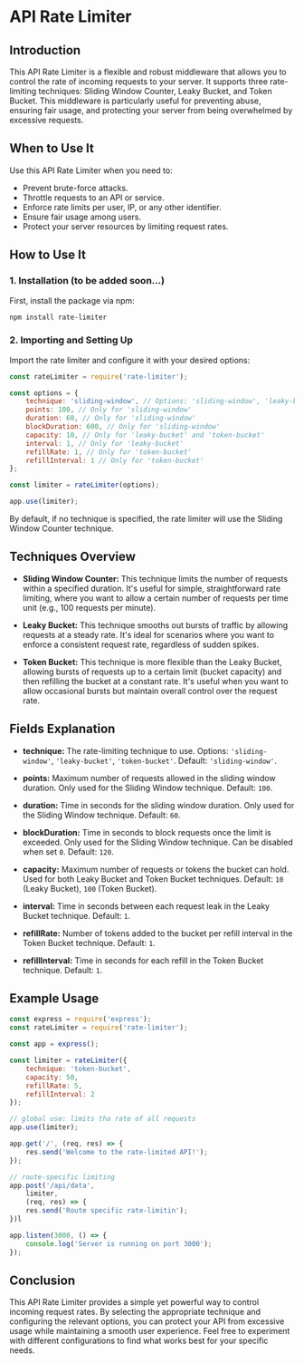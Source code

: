 
# API Rate Limiter

## Introduction

This API Rate Limiter is a flexible and robust middleware that allows you to control the rate of incoming requests to your server. It supports three rate-limiting techniques: Sliding Window Counter, Leaky Bucket, and Token Bucket. This middleware is particularly useful for preventing abuse, ensuring fair usage, and protecting your server from being overwhelmed by excessive requests.

## When to Use It

Use this API Rate Limiter when you need to:

- Prevent brute-force attacks.
- Throttle requests to an API or service.
- Enforce rate limits per user, IP, or any other identifier.
- Ensure fair usage among users.
- Protect your server resources by limiting request rates.

## How to Use It

### 1. Installation (to be added soon...)

First, install the package via npm: 

```bash
npm install rate-limiter
```

### 2. Importing and Setting Up

Import the rate limiter and configure it with your desired options:

```javascript
const rateLimiter = require('rate-limiter');

const options = {
    technique: 'sliding-window', // Options: 'sliding-window', 'leaky-bucket', 'token-bucket'
    points: 100, // Only for 'sliding-window'
    duration: 60, // Only for 'sliding-window'
    blockDuration: 600, // Only for 'sliding-window'
    capacity: 10, // Only for 'leaky-bucket' and 'token-bucket'
    interval: 1, // Only for 'leaky-bucket'
    refillRate: 1, // Only for 'token-bucket'
    refillInterval: 1 // Only for 'token-bucket'
};

const limiter = rateLimiter(options);

app.use(limiter);
```

By default, if no technique is specified, the rate limiter will use the Sliding Window Counter technique.

## Techniques Overview

- **Sliding Window Counter:** This technique limits the number of requests within a specified duration. It's useful for simple, straightforward rate limiting, where you want to allow a certain number of requests per time unit (e.g., 100 requests per minute).

- **Leaky Bucket:** This technique smooths out bursts of traffic by allowing requests at a steady rate. It's ideal for scenarios where you want to enforce a consistent request rate, regardless of sudden spikes.

- **Token Bucket:** This technique is more flexible than the Leaky Bucket, allowing bursts of requests up to a certain limit (bucket capacity) and then refilling the bucket at a constant rate. It's useful when you want to allow occasional bursts but maintain overall control over the request rate.

## Fields Explanation

- **technique:** The rate-limiting technique to use. Options: `'sliding-window'`, `'leaky-bucket'`, `'token-bucket'`. Default: `'sliding-window'`.
  
- **points:** Maximum number of requests allowed in the sliding window duration. Only used for the Sliding Window technique. Default: `100`.
  
- **duration:** Time in seconds for the sliding window duration. Only used for the Sliding Window technique. Default: `60`.
  
- **blockDuration:** Time in seconds to block requests once the limit is exceeded. Only used for the Sliding Window technique. Can be disabled when set `0`. Default: `120`.
  
- **capacity:** Maximum number of requests or tokens the bucket can hold. Used for both Leaky Bucket and Token Bucket techniques. Default: `10` (Leaky Bucket), `100` (Token Bucket).
  
- **interval:** Time in seconds between each request leak in the Leaky Bucket technique. Default: `1`.
  
- **refillRate:** Number of tokens added to the bucket per refill interval in the Token Bucket technique. Default: `1`.
  
- **refillInterval:** Time in seconds for each refill in the Token Bucket technique. Default: `1`.

## Example Usage

```javascript
const express = require('express');
const rateLimiter = require('rate-limiter');

const app = express();

const limiter = rateLimiter({
    technique: 'token-bucket',
    capacity: 50,
    refillRate: 5,
    refillInterval: 2
});

// global use: limits tha rate of all requests
app.use(limiter);

app.get('/', (req, res) => {
    res.send('Welcome to the rate-limited API!');
});

// route-specific limiting
app.post('/api/data',
    limiter,
    (req, res) => {
    res.send('Route specific rate-limitin');
})l

app.listen(3000, () => {
    console.log('Server is running on port 3000');
});
```

## Conclusion

This API Rate Limiter provides a simple yet powerful way to control incoming request rates. By selecting the appropriate technique and configuring the relevant options, you can protect your API from excessive usage while maintaining a smooth user experience. Feel free to experiment with different configurations to find what works best for your specific needs.

